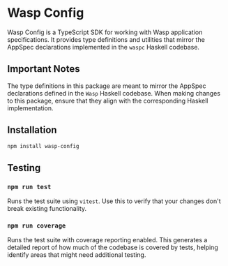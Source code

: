 # Wasp Config

Wasp Config is a TypeScript SDK for working with Wasp application specifications. It provides type definitions and utilities that mirror the AppSpec declarations implemented in the `waspc` Haskell codebase.

## Important Notes

The type definitions in this package are meant to mirror the AppSpec declarations defined in the `Wasp` Haskell codebase. When making changes to this package, ensure that they align with the corresponding Haskell implementation.

## Installation

```bash
npm install wasp-config
```

## Testing 

### `npm run test`

Runs the test suite using `vitest`. Use this to verify that your changes don't break existing functionality.

### `npm run coverage`

Runs the test suite with coverage reporting enabled. This generates a detailed report of how much of the codebase is covered by tests, helping identify areas that might need additional testing.
